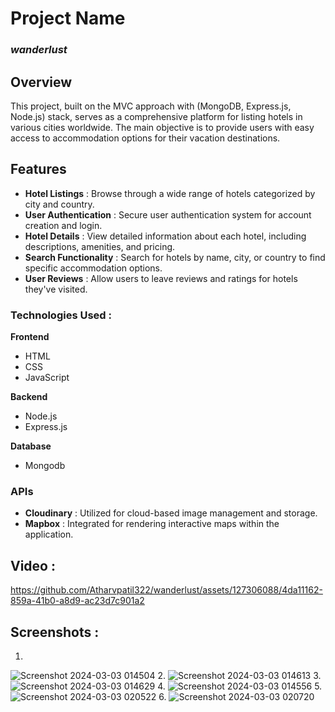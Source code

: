 
# **Project Name**
### *wanderlust*

## Overview
This project, built on the MVC approach with (MongoDB, Express.js, Node.js) stack, serves as a comprehensive platform for listing hotels in various cities worldwide. The main objective is to provide users with easy access to accommodation options for their vacation destinations.

## Features
- **Hotel Listings** : Browse through a wide range of hotels categorized by city and country.
- **User Authentication** : Secure user authentication system for account creation and login.
- **Hotel Details** : View detailed information about each hotel, including descriptions, amenities, and pricing.
- **Search Functionality** : Search for hotels by name, city, or country to find specific accommodation options.
- **User Reviews** : Allow users to leave reviews and ratings for hotels they've visited.

### Technologies Used : 
**Frontend**
- HTML
- CSS
- JavaScript

**Backend**
- Node.js
- Express.js

**Database**
- Mongodb

### APIs
- **Cloudinary** : Utilized for cloud-based image management and storage.
- **Mapbox** : Integrated for rendering interactive maps within the application.

## Video :

https://github.com/Atharvpatil322/wanderlust/assets/127306088/4da11162-859a-41b0-a8d9-ac23d7c901a2



## Screenshots :
1.
![Screenshot 2024-03-03 014504](https://github.com/Atharvpatil322/wanderlust/assets/127306088/d1f8e97f-f8ef-4c80-85fc-84be9cfd45a9)
2.
![Screenshot 2024-03-03 014613](https://github.com/Atharvpatil322/wanderlust/assets/127306088/02a310a8-c7a8-40ce-95f1-359b58307716)
3.
![Screenshot 2024-03-03 014629](https://github.com/Atharvpatil322/wanderlust/assets/127306088/d874635b-699e-444f-82d3-fbbec2777657)
4.
![Screenshot 2024-03-03 014556](https://github.com/Atharvpatil322/wanderlust/assets/127306088/50663d59-9578-4a31-9250-bebf64e46ab0)
5.
![Screenshot 2024-03-03 020522](https://github.com/Atharvpatil322/wanderlust/assets/127306088/adf3dd56-4d6b-49cc-acd1-8da1af949752)
6.
![Screenshot 2024-03-03 020720](https://github.com/Atharvpatil322/wanderlust/assets/127306088/56adcb56-2208-4f53-b16d-aff6938b7163)
